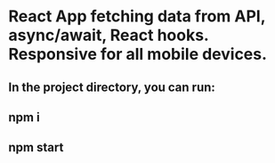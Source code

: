 # React App fetching data from API, async/await, React hooks. Responsive for all mobile devices. 

## In the project directory, you can run:

## npm i
## npm start

